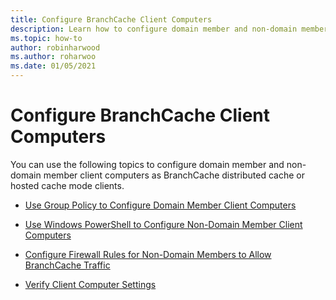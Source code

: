 ```yaml
---
title: Configure BranchCache Client Computers
description: Learn how to configure domain member and non-domain member client computers as BranchCache distributed cache or hosted cache mode clients.
ms.topic: how-to
author: robinharwood
ms.author: roharwoo
ms.date: 01/05/2021
---
```

# Configure BranchCache Client Computers

You can use the following topics to configure domain member and non-domain member client computers as BranchCache distributed cache or hosted cache mode clients.

-   [Use Group Policy to Configure Domain Member Client Computers](../../branchcache/deploy/Use-Group-Policy-to-Configure-Domain-Member-Client-Computers.md)

-   [Use Windows PowerShell to Configure Non-Domain Member Client Computers](../../branchcache/deploy/Use-Windows-PowerShell-to-Configure-Non-Domain-Member-Client-Computers.md)

-   [Configure Firewall Rules for Non-Domain Members to Allow BranchCache Traffic](../../branchcache/deploy/Configure-Firewall-Rules-for-Non-Domain-Members-to-Allow-BranchCache-Traffic.md)

-   [Verify Client Computer Settings](../../branchcache/deploy/Verify-Client-Computer-Settings.md)




